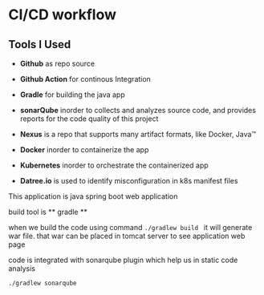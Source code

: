 # CI/CD workflow 

## Tools I Used

-  **Github** as repo source
- **Github Action** for continous Integration

- **Gradle** for building the java app
- **sonarQube** inorder to collects and analyzes source code, and provides reports for the code quality of this project
- **Nexus** is a repo that supports many artifact formats, like Docker, Java™
- **Docker** inorder to containerize the app
-  **Kubernetes** inorder to orchestrate the containerized app
- **Datree.io** is used to identify misconfiguration in k8s manifest files


This application is java spring boot web application  

build tool is ** gradle **

when we build the code using command ```./gradlew build ``` it will generate war file. that war can be placed in tomcat server to see application web page

code is integrated with sonarqube plugin which help us in static code analysis 

``` ./gradlew sonarqube ```